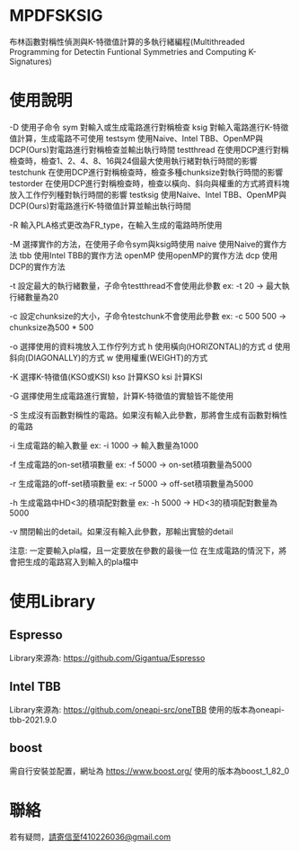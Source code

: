 # MPDFSKSIG

布林函數對稱性偵測與K-特徵值計算的多執行緒編程(Multithreaded Programming for Detectin Funtional Symmetries and Computing K-Signatures)

# 使用說明

-D 使用子命令
  sym 對輸入或生成電路進行對稱檢查
  ksig 對輸入電路進行K-特徵值計算，生成電路不可使用
  testsym 使用Naive、Intel TBB、OpenMP與DCP(Ours)對電路進行對稱檢查並輸出執行時間
  testthread 在使用DCP進行對稱檢查時，檢查1、2、4、8、16與24個最大使用執行緒對執行時間的影響
  testchunk 在使用DCP進行對稱檢查時，檢查多種chunksize對執行時間的影響
  testorder 在使用DCP進行對稱檢查時，檢查以橫向、斜向與權重的方式將資料塊放入工作佇列種對執行時間的影響
  testksig 使用Naive、Intel TBB、OpenMP與DCP(Ours)對電路進行K-特徵值計算並輸出執行時間

-R 輸入PLA格式更改為FR_type，在輸入生成的電路時所使用

-M 選擇實作的方法，在使用子命令sym與ksig時使用
  naive 使用Naive的實作方法
  tbb 使用Intel TBB的實作方法
  openMP 使用openMP的實作方法
  dcp 使用DCP的實作方法

-t 設定最大的執行緒數量，子命令testthread不會使用此參數
  ex: -t 20 -> 最大執行緒數量為20

-c 設定chunksize的大小，子命令testchunk不會使用此參數
  ex: -c 500 500 -> chunksize為500 * 500

-o 選擇使用的資料塊放入工作佇列方式
  h 使用橫向(HORIZONTAL)的方式
  d 使用斜向(DIAGONALLY)的方式
  w 使用權重(WEIGHT)的方式

-K 選擇K-特徵值(KSO或KSI)
  kso 計算KSO
  ksi 計算KSI

-G 選擇使用生成電路進行實驗，計算K-特徵值的實驗皆不能使用

-S 生成沒有函數對稱性的電路。如果沒有輸入此參數，那將會生成有函數對稱性的電路

-i 生成電路的輸入數量
  ex: -i 1000 -> 輸入數量為1000
  
-f 生成電路的on-set積項數量
  ex: -f 5000 -> on-set積項數量為5000
  
-r 生成電路的off-set積項數量
  ex: -r 5000 -> off-set積項數量為5000
  
-h 生成電路中HD<3的積項配對數量
  ex: -h 5000 -> HD<3的積項配對數量為5000

-v 關閉輸出的detail。如果沒有輸入此參數，那輸出實驗的detail

注意: 一定要輸入pla檔，且一定要放在參數的最後一位
在生成電路的情況下，將會把生成的電路寫入到輸入的pla檔中

# 使用Library

## Espresso
Library來源為: https://github.com/Gigantua/Espresso

## Intel TBB
Library來源為: https://github.com/oneapi-src/oneTBB
使用的版本為oneapi-tbb-2021.9.0

## boost
需自行安裝並配置，網址為 https://www.boost.org/
使用的版本為boost_1_82_0

# 聯絡
若有疑問，請寄信至f410226036@gmail.com
